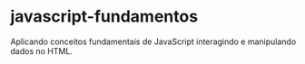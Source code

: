 # javascript-fundamentos
Aplicando conceitos fundamentais de JavaScript interagindo e manipulando dados no HTML.

